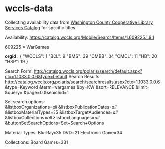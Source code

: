 # wccls-data

Collecting availability data from [Washington County Cooperative Library Services Catalog](https://catalog.wccls.org/) for specific titles.

Availability:
https://catalog.wccls.org/Mobile/Search/Items/1.609225.1.9.1

609225 = WarGames

__orgid__ : {
  "WCCLS": 1
  "BCL": 9
  "BMS": 39
  "CMBB": 34
  "CMCL": 11
  "HB": 20
  "HSP": 19
}


Search Form: http://catalog.wccls.org/polaris/search/default.aspx?ctx=1.1033.0.0.6&type=Default
Search Results: http://catalog.wccls.org/polaris/search/searchresults.aspx?ctx=1.1033.0.0.6
&type=Keyword
&term=wargames
&by=KW
&sort=RELEVANCE
&limit=
&query=
&page=0
&searchid=1

Set search options:  
&listboxOrganizations=_all_
&listboxPublicationDates=_all_
&listboxMaterialTypes=35
&listboxTargetAudiences=_all_
&listboxCollections=_all_
&listboxLanguages=_all_
&buttonSetSearchOptions=Set+Search+Options

Material Types:
Blu-Ray=35
DVD=21
Electronic Game=34

Collections:
Board Games=331
